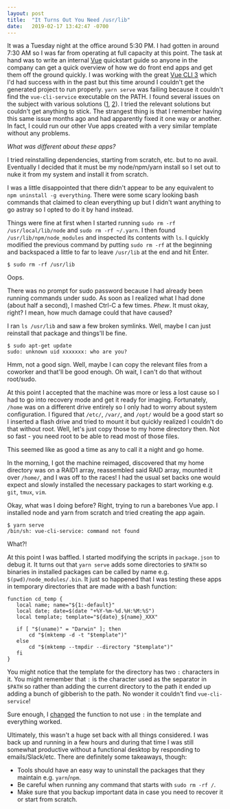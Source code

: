 ```yaml
---
layout: post
title:  "It Turns Out You Need /usr/lib"
date:   2019-02-17 13:42:47 -0700
---
```


It was a Tuesday night at the office around 5:30 PM.
I had gotten in around 7:30 AM so I was far from operating at full capacity at this point.
The task at hand was to write an internal [Vue] quickstart guide so anyone in the company can get a quick overview of how we do front end apps and get them off the ground quickly.
I was working with the great [Vue CLI 3] which I'd had success with in the past but this time around I couldn't get the generated project to run properly.
`yarn serve` was failing because it couldn't find the `vue-cli-service` executable on the PATH.
I found several issues on the subject with various solutions ([1][vue-cli-issue-1], [2][vue-cli-issue-2]).
I tried the relevant solutions but couldn't get anything to stick.
The strangest thing is that I remember having this same issue months ago and had apparently fixed it one way or another.
In fact, I could run our other Vue apps created with a very similar template without any problems.

_What was different about these apps?_

I tried reinstalling dependencies, starting from scratch, etc. but to no avail.
Eventually I decided that it must be my node/npm/yarn install so I set out to nuke it from my system and install it from scratch.

I was a little disappointed that there didn't appear to be any equivalent to `npm uninstall -g everything`.
There were some scary looking bash commands that claimed to clean everything up but I didn't want anything to go astray so I opted to do it by hand instead.

Things were fine at first when I started running `sudo rm -rf /usr/local/lib/node` and `sudo rm -rf ~/.yarn`.
I then found `/usr/lib/npm/node_modules` and inspected its contents with `ls`.
I quickly modified the previous command by putting `sudo rm -rf` at the beginning and backspaced a little to far to leave `/usr/lib` at the end and hit Enter.

```
$ sudo rm -rf /usr/lib

```

Oops.

There was no prompt for sudo password because I had already been running commands under sudo.
As soon as I realized what I had done (about half a second), I mashed Ctrl-C a few times.
_Phew_.
It must okay, right?
I mean, how much damage could that have caused?

I ran `ls /usr/lib` and saw a few broken symlinks.
Well, maybe I can just reinstall that package and things'll be fine.

```
$ sudo apt-get update
sudo: unknown uid xxxxxxx: who are you?
```

Hmm, not a good sign.
Well, maybe I can copy the relevant files from a coworker and that'll be good enough.
Oh wait, I can't do that without root/sudo.

At this point I accepted that the machine was more or less a lost cause so I had to go into recovery mode and get it ready for imaging.
Fortunately, `/home` was on a different drive entirely so I only had to worry about system configuration.
I figured that `/etc/`, `/var/`, and `/opt/` would be a good start so I inserted a flash drive and tried to mount it but quickly realized I couldn't do that without root.
Well, let's just copy those to my home directory then.
Not so fast - you need root to be able to read most of those files.

This seemed like as good a time as any to call it a night and go home.

In the morning, I got the machine reimaged, discovered that my home directory was on a RAID1 array, reassembled said RAID array, mounted it over `/home/`, and I was off to the races!
I had the usual set backs one would expect and slowly installed the necessary packages to start working e.g. `git`, `tmux`, `vim`.

Okay, what was I doing before?
Right, trying to run a barebones Vue app.
I installed node and yarn from scratch and tried creating the app again.

```
$ yarn serve
/bin/sh: vue-cli-service: command not found
```

What?!

At this point I was baffled.
I started modifying the scripts in `package.json` to debug it.
It turns out that `yarn serve` adds some directories to `$PATH` so binaries in installed packages can be called by name e.g. `$(pwd)/node_modules/.bin`.
It just so happened that I was testing these apps in temporary directories that are made with a bash function:

```
function cd_temp {
   local name; name="${1:-default}"
   local date; date=$(date "+%Y-%m-%d.%H:%M:%S")
   local template; template="${date}_${name}_XXX"

   if [ "$(uname)" = "Darwin" ]; then
       cd "$(mktemp -d -t "$template")"
   else
       cd "$(mktemp --tmpdir --directory "$template")"
   fi
}
```

You might notice that the template for the directory has two `:` characters in it.
You might remember that `:` is the character used as the separator in `$PATH` so rather than adding the current directory to the path it ended up adding a bunch of gibberish to the path.
No wonder it couldn't find `vue-cli-service`!

Sure enough, I [changed][cd_temp_fix] the function to not use `:` in the template and everything worked.

Ultimately, this wasn't a huge set back with all things considered.
I was back up and running in a few hours and during that time I was still somewhat productive without a functional desktop by responding to emails/Slack/etc.
There are definitely some takeaways, though:

 - Tools should have an easy way to uninstall the packages that they maintain e.g. `yarn`/`npm`.
 - Be careful when running any command that starts with `sudo rm -rf /`.
 - Make sure that you backup important data in case you need to recover it or start from scratch.

[Vue]: https://vuejs.org/
[Vue CLI 3]: https://cli.vuejs.org/guide/
[vue-cli-issue-1]: https://github.com/vuejs/vue-cli/issues/2404
[vue-cli-issue-2]: https://github.com/vuejs/vue-cli/issues/1105
[cd_temp_fix]: https://github.com/marczych/dotfiles/commit/c8be0f3032e9b5a5e461b09e33f507f62ad8d4e6
